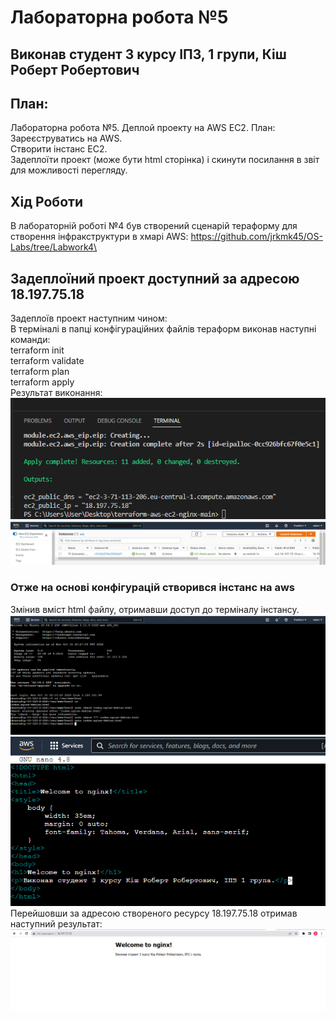 # Лабораторна робота №5
## Виконав студент 3 курсу ІПЗ, 1 групи, Кіш Роберт Робертович

## План:
Лабораторна робота №5. Деплой проекту на AWS EC2.
План:\
Зареєструватись на AWS. \
Створити інстанс EC2.\
Задеплоїти проект (може бути  html сторінка) і скинути посилання в звіт для можливості перегляду.


## Хід Роботи
В лабораторній роботі №4 був створений сценарій тераформу для створення інфракструктури в хмарі AWS: https://github.com/jrkmk45/OS-Labs/tree/Labwork4\
## Задеплоїний проект доступний за адресою 18.197.75.18
Задеплоїв проект наступним чином:\
В терміналі в папці конфігураційних файлів тераформ виконав наступні команди:\
terraform init\
terraform validate\
terraform plan\
terraform apply\
Результат виконання:
![image](./images/Screenshot_1.png)\
![image](./images/Screenshot_2.png)
### Отже на основі конфігурацій створився інстанс на aws
Змінив вміст html файлу, отримавши доступ до терміналу інстансу.\
![image](./images/Screenshot_3.png)\
![image](./images/Screenshot_4.png)\
Перейшовши за адресою створеного ресурсу 18.197.75.18 отримав наступний результат:\
![image](./images/Screenshot_5.png)